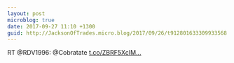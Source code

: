 ```yaml
---
layout: post
microblog: true
date: 2017-09-27 11:10 +1300
guid: http://JacksonOfTrades.micro.blog/2017/09/26/t912801633309933568.html
---
```

RT @RDV1996: @Cobratate  [t.co/ZBRF5XcIM...](https://t.co/ZBRF5XcIMX)
